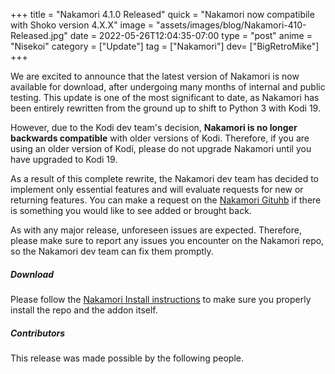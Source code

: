 +++
title = "Nakamori 4.1.0 Released"
quick = "Nakamori now compatibile with Shoko version 4.X.X"
image = "assets/images/blog/Nakamori-410-Released.jpg"
date = 2022-05-26T12:04:35-07:00
type = "post"
anime = "Nisekoi"
category = ["Update"]
tag = ["Nakamori"]
dev= ["BigRetroMike"]
+++

We are excited to announce that the latest version of Nakamori is now available for download, after undergoing many
months of internal and public testing. This update is one of the most significant to date, as Nakamori has been entirely
rewritten from the ground up to shift to Python 3 with Kodi 19.

However, due to the Kodi dev team's decision, **Nakamori is no longer backwards compatible** with older versions of Kodi.
Therefore, if you are using an older version of Kodi, please do not upgrade Nakamori until you have upgraded to Kodi 19.

As a result of this complete rewrite, the Nakamori dev team has decided to implement only essential features and will
evaluate requests for new or returning features. You can make a request on the
[Nakamori Gituhb](https://github.com/bigretromike/nakamori) if there is something you would like to see added or
brought back.

As with any major release, unforeseen issues are expected. Therefore, please make sure to report any issues you
encounter on the Nakamori repo, so the Nakamori dev team can fix them promptly.

##### Download

Please follow
the [Nakamori Install instructions](https://shokunin.monogatari.pl/projects/nakamori/nakamori-installation/) to make
sure you properly install the repo and the addon itself.

##### Contributors

This release was made possible by the following people.

